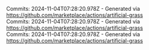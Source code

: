 Commits: 2024-11-04T07:28:20.978Z - Generated via https://github.com/marketplace/actions/artificial-grass
<br>
Commits: 2024-11-04T07:28:20.978Z - Generated via https://github.com/marketplace/actions/artificial-grass
<br>
Commits: 2024-11-04T07:28:20.978Z - Generated via https://github.com/marketplace/actions/artificial-grass
<br>
